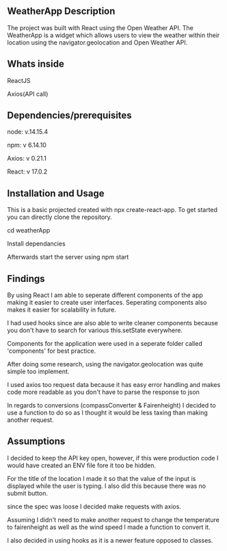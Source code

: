 
## **WeatherApp Description**
The project was built with React using the Open Weather API. The WeatherApp is a widget which allows users to view the weather within their location using the navigator.geolocation and Open Weather API.  



## Whats inside
ReactJS  

Axios(API call)


## Dependencies/prerequisites
node: v.14.15.4  

npm: v 6.14.10  

Axios: v 0.21.1

React: v 17.0.2


## Installation and Usage
This is a basic projected created with npx create-react-app. To get started you can directly clone the repository.


cd weatherApp

Install dependancies 

Afterwards start the server using npm start


## Findings

By using React I am able to seperate different components of the app making it easier to create user interfaces. Seperating components also makes it easier for scalability in future. 

I had used hooks since are also able to write cleaner components because you don't have to search for various this.setState everywhere.

Components for the application were used in a seperate folder called 'components' for best practice. 

After doing some research, using the navigator.geolocation was quite simple too implement.

I used axios too request data because it has easy error handling and makes code more readable as you don't have to parse the response to json 

In regards to conversions (compassConverter & Fairenheight) I decided to use a function to do so as I thought it would be less taxing than making another request.


## Assumptions
I decided to keep the API key open, however, if this were production code I would have created an ENV file fore it too be hidden.  

For the title of the location I made it so that the value of the input is displayed while the user is typing. I also did this because there was no submit button.  

since the spec was loose I decided make requests with axios.

Assuming I didn't need to make another request to change the temperature to fairenheight as well as the wind speed I made a function to convert it.

I also decided in using hooks as it is a newer feature opposed to classes.
